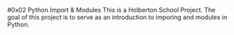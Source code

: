 #0x02 Python Import & Modules
This is a Holberton School Project. The goal of this project is to serve as an introduction to imporing and modules in Python.

